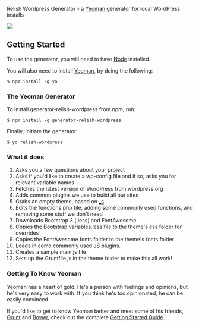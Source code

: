 Relish Wordpress Generator - a [Yeoman](http://yeoman.io) generator for local WordPress installs


![](http://www.reli.sh/wp/wp-content/themes/relish/resources/v3/css/backgrounds/home/intro/jar.png)

## Getting Started

To use the generator, you will need to have [Node](http://nodejs.org/) installed.

You will also need to install [Yeoman](http://yeoman.io/), by doing the following:

```
$ npm install -g yo
```

### The Yeoman Generator

To install generator-relish-wordpress from npm, run:

```
$ npm install -g generator-relish-wordpress
```

Finally, initiate the generator:

```
$ yo relish-wordpress
```

### What it does

1. Asks you a few questions about your project
2. Asks if you'd like to create a wp-config file and if so, asks you for relevant variable names
3. Fetches the latest version of WordPress from wordpress.org
4. Adds common plugins we use to build all our sites
5. Grabs an empty theme, based on [_s](http://underscores.me/)
6. Edits the functions.php file, adding some commonly used functions, and removing some stuff we don't need
7. Downloads Bootstrap 3 (.less) and FontAwesome
8. Copies the Bootstrap variables.less file to the theme's css folder for overrides
9. Copies the FontAwesome fonts folder to the theme's fonts folder
10. Loads in come commonly used JS plugins.
11. Creates a sample main.js file
12. Sets up the Gruntfile.js in the theme folder to make this all work!


### Getting To Know Yeoman

Yeoman has a heart of gold. He's a person with feelings and opinions, but he's very easy to work with. If you think he's too opinionated, he can be easily convinced.

If you'd like to get to know Yeoman better and meet some of his friends, [Grunt](http://gruntjs.com) and [Bower](http://bower.io), check out the complete [Getting Started Guide](https://github.com/yeoman/yeoman/wiki/Getting-Started).